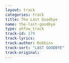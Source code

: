 ```yaml
---
layout: track
categories: track
title: The Last Goodbye
name: the-last-goodbye
type: ahfow_track
track-id: 179
track-lyrics: 
track-author: Robbins
track-sort: "LAST GOODBYE"
track-original: 
---
```

